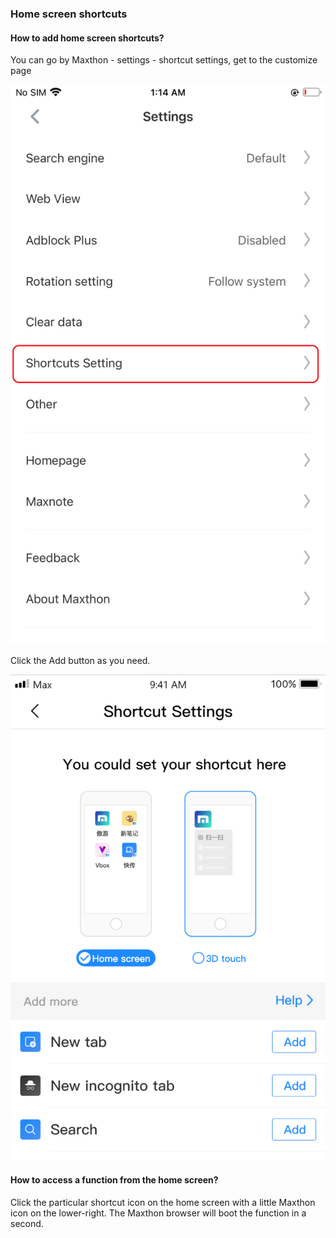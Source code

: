 ### Home screen shortcuts

#### How to add home screen shortcuts? 

You can go by Maxthon - settings - shortcut settings, get to the customize page

![shortcut settings](images/mobile_help_7.png "=30%,30%") 

Click the Add button as you need.

![ADD SHORTCUT](images/mobile_help_9.png "=30%,30%") 

#### How to access a function from the home screen?

Click the particular shortcut icon on the home screen with a little Maxthon icon on the lower-right. The Maxthon browser will boot the function in a second. 